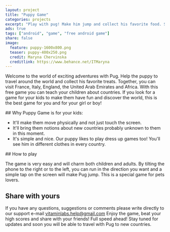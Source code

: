 ```yaml
---
layout: project
title: "Puppy Game"
categories: projects
excerpt: "Play with pug! Make him jump and collect his favorite food. Simple and fun!"
ads: true
tags: ["android", "game", "free android game"]
share: false
image:
  feature: puppy-1600x800.png
  teaser: puppy-400x250.png
  credit: Maryna Chervinska
  creditlink: https://www.behance.net/ITMaryna
---
```


Welcome to the world of exciting adventures with Pug. Help the puppy to travel around the world and collect his favorite treats. Together, you can visit France, Italy, England, the United Arab Emirates and Africa. With this free game you can teach your children about countries.
If you look for a game for your kids to make them have fun and discover the world, this is the best game for you and for your girl or boy!

## Why Puppy Game is for your kids: 

- It'll make them move physically and not just touch the screen. 
- It'll bring them notions about new countries probably unknown to them in this moment. 
- It's simple and nice.
Our puppy likes to play dress up games too! You'll see him in different clothes in every country.

## How to play

The game is very easy and will charm both children and adults. By tilting the phone to the right or to the left, you can run in the direction you want and a simple tap on the screen will make Pug jump.
This is a special game for pets lovers.

## Share with yours

If you have any questions, suggestions or comments please write directly to our support e-mail vitaminlabs.help@gmail.com
Enjoy the game, beat your high scores and share with your friends!
Full speed ahead!
Stay tuned for updates and soon you will be able to travel with Pug to new countries.
